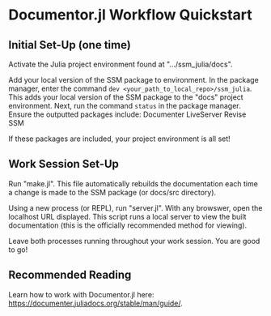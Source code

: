 # Documentor.jl Workflow Quickstart

## Initial Set-Up (one time)
Activate the Julia project environment found at ".../ssm_julia/docs". 

Add your local version of the SSM package to environment. In the package manager, enter the command ```dev <your_path_to_local_repo>/ssm_julia```. This adds your local version of the SSM package to the "docs" project environment. Next, run the command ```status``` in the package manager. Ensure the outputted packages include:
Documenter
LiveServer
Revise
SSM

If these packages are included, your project environment is all set!

## Work Session Set-Up

Run "make.jl". This file automatically rebuilds the documentation each time a change is made to the SSM package (or docs/src directory). 

Using a new process (or REPL), run "server.jl". With any browswer, open the localhost URL displayed. This script runs a local server to view the built documentation (this is the officially recommended method for viewing). 

Leave both processes running throughout your work session. You are good to go!

## Recommended Reading

Learn how to work with Documentor.jl here: https://documenter.juliadocs.org/stable/man/guide/.